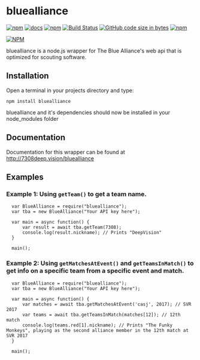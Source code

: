 # bluealliance

[![npm](https://img.shields.io/npm/v/bluealliance.svg)](https://www.npmjs.com/package/bluealliance)
[![docs](https://img.shields.io/website-v0.7.3-down-green-red/http/7308deepvision.com/bluealliance.svg?label=documentation)](http://7308deepvision.com/bluealliance)
[![npm](https://img.shields.io/npm/dt/bluealliance.svg)](https://www.npmjs.com/package/bluealliance)
[![Build Status](https://travis-ci.org/nitroxplunge/bluealliance.svg?branch=master)](https://travis-ci.org/nitroxplunge/bluealliance)
[![GitHub code size in bytes](https://img.shields.io/github/languages/code-size/nitroxplunge/bluealliance.svg)](https://github.com/nitroxplunge/bluealliance)
[![npm](https://img.shields.io/npm/l/bluealliance.svg)](https://www.npmjs.com/package/bluealliance)

[![NPM](https://nodei.co/npm/bluealliance.png?downloads=true&downloadRank=true&stars=true)](https://nodei.co/npm/bluealliance/)

bluealliance is a node.js wrapper for The Blue Alliance's web api that is optimized for scouting software.

## Installation

Open a terminal in your projects directory and type:

`npm install bluealliance`

bluealliance and it's dependencies should now be installed in your node_modules folder

## Documentation

Documentation for this wrapper can be found at http://7308deep.vision/bluealliance

## Examples

### Example 1: Using `getTeam()` to get a team name.

```
  var BlueAlliance = require("bluealliance");
  var tba = new BlueAlliance("Your API key here");

  var main = async function() {
      var result = await tba.getTeam(7308);
      console.log(result.nickname); // Prints "DeepVision"
  }

  main();
```

### Example 2: Using `getMatchesAtEvent()` and `getTeamsInMatch()` to get info on a specific team from a specific event and match.

```
  var BlueAlliance = require("bluealliance");
  var tba = new BlueAlliance("Your API key here");

  var main = async function() {
      var matches = await tba.getMatchesAtEvent('casj', 2017); // SVR 2017
      var teams = await tba.getTeamsInMatch(matches[12]); // 12th match
      console.log(teams.red[1].nickname); // Prints "The Funky Monkeys", playing as the second alliance member in the 12th match at SVR 2017
  }

  main();
```
